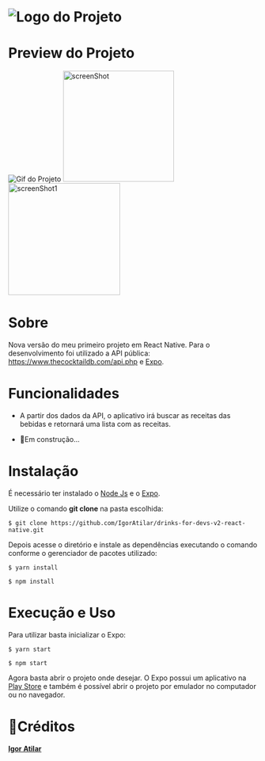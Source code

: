 # ![Logo do Projeto](https://i.imgur.com/ylEShe4.png)

# Preview do Projeto

![Gif do Projeto](https://media.giphy.com/media/srPr9kw6PfEaxMbbo8/giphy.gif)
<img src="https://i.imgur.com/wViIHTe.png" alt="screenShot" width="224"/>
<img src="https://i.imgur.com/aZsyfPB.png" alt="screenShot1" width="226"/>

# Sobre

Nova versão do meu primeiro projeto em React Native. Para o desenvolvimento foi utilizado a API pública: https://www.thecocktaildb.com/api.php e [Expo](https://docs.expo.io/get-started/installation/).

# Funcionalidades

- A partir dos dados da API, o aplicativo irá buscar as receitas das bebidas e retornará uma lista com as receitas.

- :hammer:Em construção...

# Instalação

É necessário ter instalado o [Node Js](https://nodejs.org/en/) e o [Expo](https://docs.expo.io/get-started/installation/).

Utilize o comando **git clone** na pasta escolhida:

```
$ git clone https://github.com/IgorAtilar/drinks-for-devs-v2-react-native.git
```

Depois acesse o diretório e instale as dependências executando o comando conforme o gerenciador de pacotes utilizado:

```
$ yarn install
```

```
$ npm install
```

# Execução e Uso

Para utilizar basta inicializar o Expo:

```
$ yarn start
```

```
$ npm start
```

Agora basta abrir o projeto onde desejar. O Expo possui um aplicativo na [Play Store](https://play.google.com/store/apps/details?id=host.exp.exponent) e também é possível abrir o projeto por emulador no computador ou no navegador.

# :cup_with_straw:Créditos

<b>[Igor Atilar](https://www.linkedin.com/in/igor-atilar-b61a14201/)</b>
